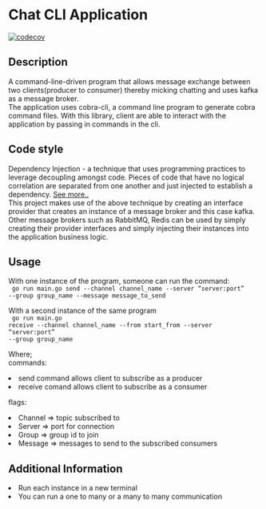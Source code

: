 # Chat CLI Application

[![codecov](https://codecov.io/gh/Lubwama-Emmanuel/Kafka-and-CLIs/branch/intial-setup/graph/badge.svg?token=VD1KMP2GG9)](https://codecov.io/gh/Lubwama-Emmanuel/Kafka-and-CLIs)

## Description
A command-line-driven program that allows message exchange between two clients(producer to consumer) thereby micking chatting and uses kafka as a message broker. <br>
The application uses cobra-cli, a command line program to generate cobra command files. With this library, client are able to interact with the application by passing in commands in the cli.

## Code style
Dependency Injection - a technique that uses programming practices to leverage decoupling amongst code. Pieces of code that have no logical correlation are separated from one another and just injected to establish a dependency. <a href="https://www.developer.com/languages/golang-dependency-injection">See more..</a> <br>
This project makes use of the above technique by creating an interface provider that creates an instance of a message broker and this case kafka. Other message brokers such as RabbitMQ, Redis can be used by simply creating their provider interfaces and simply injecting their instances into the application business logic.

## Usage
With one instance of the program, someone can run the command:<br>
<code>
    go run main.go send --channel channel_name --server “server:port” --group group_name --message message_to_send
</code>

With a second instance of the same program <br>
<code>
    go run main.go receive --channel channel_name --from start_from --server “server:port” --group group_name 
</code>

Where;<br>
commands:
<li>send command allows client to subscribe as a producer</li>
<li>receive comand allows client to subscribe as a consumer</li>

flags:
<li>Channel => topic subscribed to</li>
<li>Server => port for connection</li>
<li>Group => group id to join</li>
<li>Message => messages to send to the subscribed consumers</li>

## Additional Information
<li>Run each instance in a new terminal</li>
<li>You can run a one to many or a many to many communication</li>
